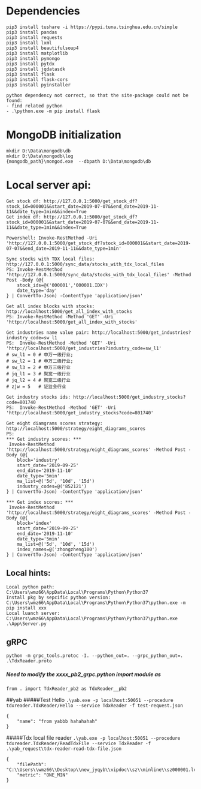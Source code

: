 # Dependencies
```
pip3 install tushare -i https://pypi.tuna.tsinghua.edu.cn/simple
pip3 install pandas
pip3 install requests
pip3 install lxml
pip3 install beautifulsoup4
pip3 install matplotlib
pip3 install pymongo
pip3 install pytdx
pip3 install jqdatasdk
pip3 install flask
pip3 install flask-cors
pip3 install pyinstaller
```

```
python dependency not correct, so that the site-package could not be found:
- find related python
- .\python.exe -m pip install flask

```

# MongoDB initialization
```
mkdir D:\Data\mongodb\db
mkdir D:\Data\mongodb\log
{mongodb_path}\mongod.exe  --dbpath D:\Data\mongodb\db
```


# Local server api:
```
Get stock df: http://127.0.0.1:5000/get_stock_df?stock_id=000001&&start_date=2019-07-07&&end_date=2019-11-11&&date_type=1min&&index=True
Get index df: http://127.0.0.1:5000/get_stock_df?stock_id=000001&&start_date=2019-07-07&&end_date=2019-11-11&&date_type=1min&&index=True

Powershell: Invoke-RestMethod -Uri 'http://127.0.0.1:5000/get_stock_df?stock_id=000001&&start_date=2019-07-07&&end_date=2019-11-11&&date_type=1min'
```

```
Sync stocks with TDX local files: http://127.0.0.1:5000/sync_data/stocks_with_tdx_local_files
PS: Invoke-RestMethod 'http://127.0.0.1:5000/sync_data/stocks_with_tdx_local_files' -Method Post -Body (@{
	stock_ids=@('000001','000001.IDX')
	date_type='day'
} | ConvertTo-Json) -ContentType 'application/json'

```

```
Get all index blocks with stocks: http://localhost:5000/get_all_index_with_stocks
PS: Invoke-RestMethod -Method 'GET' -Uri 'http://localhost:5000/get_all_index_with_stocks'

```

```
Get industries name value pair: http://localhost:5000/get_industries?industry_code=sw_l1
PS:  Invoke-RestMethod -Method 'GET' -Uri 'http://localhost:5000/get_industries?industry_code=sw_l1'
# sw_l1 = 0 # 申万一级行业;
# sw_l2 = 1 # 申万二级行业;
# sw_l3 = 2 # 申万三级行业
# jq_l1 = 3 # 聚宽一级行业
# jq_l2 = 4 # 聚宽二级行业
# zjw = 5   # 证监会行业
```

```
Get industry stocks ids: http://localhost:5000/get_industry_stocks?code=801740
PS:  Invoke-RestMethod -Method 'GET' -Uri 'http://localhost:5000/get_industry_stocks?code=801740'

```

```
Get eight diamgrams scores strategy: http://localhost:5000/strategy/eight_diagrams_scores
PS:
*** Get industry scores: ***
 Invoke-RestMethod 'http://localhost:5000/strategy/eight_diagrams_scores' -Method Post -Body (@{
	block='industry'
	start_date='2019-09-25'
	end_date='2019-11-10'
	date_type='5min'
	ma_list=@('5d', '10d', '15d')
	industry_codes=@('852121')
} | ConvertTo-Json) -ContentType 'application/json'

*** Get index scores: ***
 Invoke-RestMethod 'http://localhost:5000/strategy/eight_diagrams_scores' -Method Post -Body (@{
	block='index'
	start_date='2019-09-25'
	end_date='2019-11-10'
	date_type='5min'
	ma_list=@('5d', '10d', '15d')
	index_names=@('zhongzheng100')
} | ConvertTo-Json) -ContentType 'application/json'
```

## Local hints:
```
Local python path:  C:\Users\wmz66\AppData\Local\Programs\Python\Python37
Install pkg by sepcific python version:
C:\Users\wmz66\AppData\Local\Programs\Python\Python37\python.exe -m pip install xxx
Local luanch server: C:\Users\wmz66\AppData\Local\Programs\Python\Python37\python.exe .\App\Server.py
```



## gRPC
`python -m grpc_tools.protoc -I. --python_out=. --grpc_python_out=. .\TdxReader.proto`

##### Need to modify the xxxx_pb2_grpc.python import module as 
`from . import TdxReader_pb2 as TdxReader__pb2`


##yab
#####Test Hello
`.\yab.exe -p localhost:50051 --procedure tdxreader.TdxReader/Hello --service TdxReader -f test-request.json`
```
{
	"name": "from yabbb hahahahah"
}
```

#####Tdx local file reader
`.\yab.exe -p localhost:50051 --procedure tdxreader.TdxReader/ReadTdxFile --service TdxReader -f .\yab_request\tdx-reader-read-tdx-file.json`

```
{
	"filePath": "C:\\Users\\wmz66\\Desktop\\new_jyqyb\\vipdoc\\sz\\minline\\sz000001.lc1",
	"metric": "ONE_MIN"
}
```

